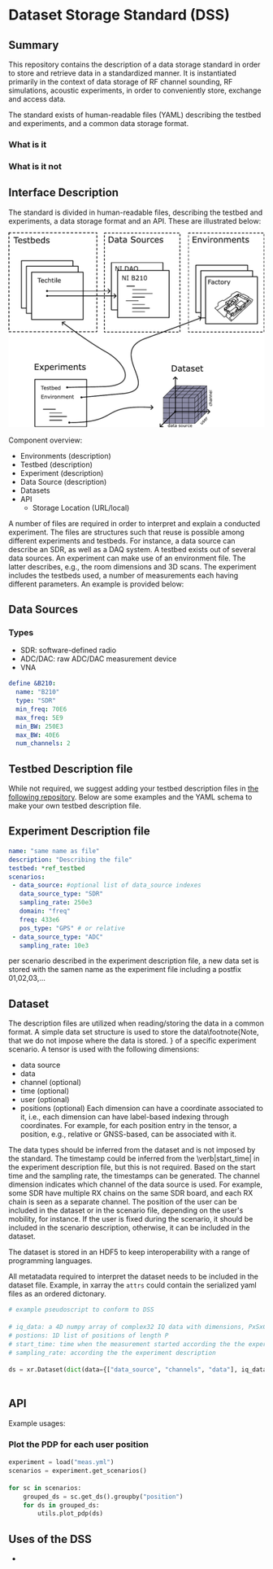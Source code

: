 # Dataset Storage Standard (DSS)

## Summary 
This repository contains the description of a data storage standard in order to store and retrieve data in a standardized manner. 
It is instantiated primarily in the context of data storage of RF channel sounding, RF simulations, acoustic experiments, in order to conveniently store, exchange and access data.

The standard exists of human-readable files (YAML) describing the testbed and experiments, and a common data storage format.

### What is it

### What is it not

## Interface Description

The standard is divided in human-readable files, describing the testbed and experiments, a data storage format and an API. These are illustrated below:

![DSS Reference Architecture](docs/figures/overview-dss.png "DSS Reference Architecture")

Component overview:
- Environments (description)
- Testbed (description)
- Experiment (description)
- Data Source (description)
- Datasets
- API
  * Storage Location (URL/local)

A number of files are required in order to interpret and explain a conducted experiment. The files are structures such that reuse is possible among different experiments and testbeds. For instance, a data source can describe an SDR, as well as a DAQ system. A testbed exists out of several data sources. An experiment can make use of an environment file. The latter describes, e.g., the room dimensions and 3D scans. The experiment includes the testbeds used, a number of measurements each having different parameters. An example is provided below:

## Data Sources

### Types

- SDR: software-defined radio
- ADC/DAC: raw ADC/DAC measurement device
- VNA

```yaml
define &B210:
  name: "B210"
  type: "SDR"
  min_freq: 70E6
  max_freq: 5E9
  min_BW: 250E3
  max_BW: 40E6
  num_channels: 2 
```

## Testbed Description file

While not required, we suggest adding your testbed description files in [the following repository](https://github.com/6G-Testbeds/Testbed-Description-Files).
Below are some examples and the YAML schema to make your own testbed description file.

## Experiment Description file
```yaml
name: "same name as file"
description: "Describing the file"
testbed: *ref_testbed
scenarios:
 - data_source: #optional list of data_source indexes
   data_source_type: "SDR"
   sampling_rate: 250e3
   domain: "freq"
   freq: 433e6
   pos_type: "GPS" # or relative
 - data_source_type: "ADC"
   sampling_rate: 10e3
```

per scenario described in the experiment description file, a new data set is stored with the samen name as the experiment file including a postfix 01,02,03,...

## Dataset


The description files are utilized when reading/storing the data in a common format. A simple data set structure is used to store the data\footnote{Note, that we do not impose where the data is stored. } of a specific experiment scenario. A tensor is used with the following dimensions:
- data source
- data
- channel (optional)
- time (optional)
- user (optional)
- positions (optional)
Each dimension can have a coordinate associated to it, i.e., each dimension can have label-based indexing through coordinates. For example, for each position entry in the tensor, a position, e.g., relative or GNSS-based, can be associated with it.

The data types should be inferred from the dataset and is not imposed by the standard. The timestamp could be inferred from the \verb|start_time| in the experiment description file, but this is not required. Based on the start time and the sampling rate, the timestamps can be generated. The channel dimension indicates which channel of the data source is used. For example, some SDR have multiple RX chains on the same SDR board, and each RX chain is seen as a separate channel. The position of the user can be included in the dataset or in the scenario file, depending on the user's mobility, for instance. If the user is fixed during the scenario, it should be included in the scenario description, otherwise, it can be included in the dataset.

The dataset is stored in an HDF5 to keep interoperability with a range of programming languages.

All metatadata required to interpret the dataset needs to be included in the dataset file.
Example, in xarray the `attrs` could contain the serialized yaml files as an ordered dictonary.

```python
# example pseudoscript to conform to DSS

# iq_data: a 4D numpy array of complex32 IQ data with dimensions, PxSxCxT (P being the number of positions, S the number of data sources, C the number of channels and T the sequence length)
# postions: 1D list of positions of length P
# start_time: time when the measurement started according the the experiment description
# sampling_rate: according the the experiment description

ds = xr.Dataset(dict(data={["data_source", "channels", "data"], iq_data}), coords=dict(start_time=start_time, position=)) #not finished
    

```

## API

Example usages:

### Plot the PDP for each user position
```python
experiment = load("meas.yml")
scenarios = experiment.get_scenarios()

for sc in scenarios:
    grouped_ds = sc.get_ds().groupby("position")
    for ds in grouped_ds:
        utils.plot_pdp(ds)
```

## Uses of the DSS
-



